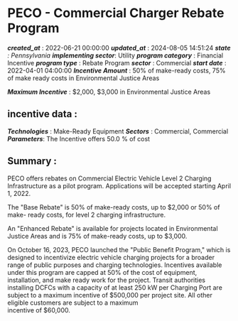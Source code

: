 # PECO - Commercial Charger Rebate Program 
 ***created_at*** : 2022-06-21 00:00:00 
 ***updated_at*** : 2024-08-05 14:51:24 
 ***state** : Pennsylvania 
 **implementing sector***: Utility 
 ***program category*** : Financial Incentive 
 ***program type*** : Rebate Program 
 ***sector*** : Commercial 
 ***start date*** : 2022-04-01 04:00:00 
 ***Incentive Amount*** : 50% of make-ready costs, 75% of make ready costs in Environmental Justice
Areas

 
 ***Maximum Incentive*** : $2,000, $3,000 in Environmental Justice Areas

 
 ## incentive data : 
 ***Technologies*** : Make-Ready Equipment 
 ***Sectors*** : Commercial, Commercial 
 ***Parameters***: The Incentive offers 50.0 % of cost 
 
 ## Summary : 
 PECO offers rebates on Commercial Electric Vehicle Level 2 Charging
Infrastructure as a pilot program. Applications will be accepted starting
April 1, 2022.  

The "Base Rebate" is 50% of make-ready costs, up to $2,000 or 50% of make-
ready costs, for level 2 charging infrastructure.  

An "Enhanced Rebate" is available for projects located in Environmental
Justice Areas and is 75% of make-ready costs, up to $3,000.  

On October 16, 2023, PECO launched the "Public Benefit Program," which is
designed to incentivize electric vehicle charging projects for a broader range
of public purposes and charging technologies. Incentives available under this
program are capped at 50% of the cost of equipment, installation, and make
ready work for the project. Transit authorities installing DCFCs with a
capacity of at least 250 kW per Charging Port are subject to a maximum
incentive of $500,000 per project site. All other eligible customers are
subject to a maximum  
incentive of $60,000.  

 
 